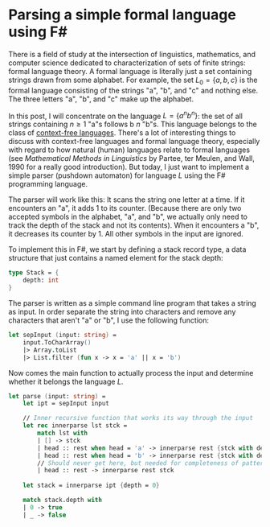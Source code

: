 # Parsing a simple formal language using F\#

There is a field of study at the intersection of linguistics, mathematics, and computer science dedicated to characterization of sets of finite strings: formal language theory. A formal language is literally just a set containing strings drawn from some alphabet. For example, the set $L_0 = \{a, b, c\}$ is the formal language consisting of the strings "a", "b", and "c" and nothing else. The three letters "a", "b", and "c" make up the alphabet.

In this post, I will concentrate on the language $L = \{a^n b^n\}$: the set of all strings containing $n \geq 1$ "a"s follows b $n$ "b"s. This language belongs to the class of [context-free languages](https://en.wikipedia.org/wiki/Context-free_language). There's a lot of interesting things to discuss with context-free languages and formal language theory, especially with regard to how natural (human) languages relate to formal languages (see *Mathematical Methods in Linguistics* by Partee, ter Meulen, and Wall, 1990 for a really good introduction). But today, I just want to implement a simple parser (pushdown automaton) for language $L$ using the F\# programming language.

The parser will work like this: It scans the string one letter at a time. If it encounters an "a", it adds 1 to its counter. (Because there are only two accepted symbols in the alphabet, "a", and "b", we actually only need to track the depth of the stack and not its contents). When it encounters a "b", it decreases its counter by 1. All other symbols in the input are ignored.

To implement this in F\#, we start by defining a stack record type, a data structure that just contains a named element for the stack depth:

```fsharp
type Stack = {
    depth: int
}
```

The parser is written as a simple command line program that takes a string as input. In order separate the string into characters and remove any characters that aren't "a" or "b", I use the following function:

```fsharp
let sepInput (input: string) =
    input.ToCharArray()
    |> Array.toList
    |> List.filter (fun x -> x = 'a' || x = 'b')
```

Now comes the main function to actually process the input and determine whether it belongs the language $L$.

```fsharp
let parse (input: string) =
    let ipt = sepInput input

    // Inner recursive function that works its way through the input
    let rec innerparse lst stck =
        match lst with
        | [] -> stck
        | head :: rest when head = 'a' -> innerparse rest {stck with depth = stck.depth + 1}
        | head :: rest when head = 'b' -> innerparse rest {stck with depth = stck.depth - 1}
        // Should never get here, but needed for completeness of pattern match
        | head :: rest -> innerparse rest stck
    
    let stack = innerparse ipt {depth = 0}

    match stack.depth with
    | 0 -> true
    | _ -> false
```

